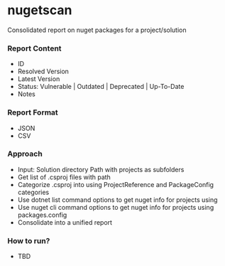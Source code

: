 # nugetscan
Consolidated report on nuget packages for a project/solution

### Report Content
- ID
- Resolved Version
- Latest Version
- Status: Vulnerable | Outdated | Deprecated | Up-To-Date
- Notes

### Report Format
- JSON
- CSV

### Approach
- Input: Solution directory Path with projects as subfolders
- Get list of .csproj files with path
- Categorize .csproj into using ProjectReference and PackageConfig categories
- Use dotnet list command options to get nuget info for projects using <ProjectReference>
- Use nuget cli command options to get nuget info for projects using packages.config
- Consolidate into a unified report

### How to run?
- TBD
